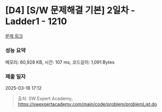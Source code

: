 # [D4] [S/W 문제해결 기본] 2일차 - Ladder1 - 1210 

[문제 링크](https://swexpertacademy.com/main/code/problem/problemDetail.do?contestProbId=AV14ABYKADACFAYh) 

### 성능 요약

메모리: 60,928 KB, 시간: 107 ms, 코드길이: 1,091 Bytes

### 제출 일자

2025-03-18 17:12



> 출처: SW Expert Academy, https://swexpertacademy.com/main/code/problem/problemList.do